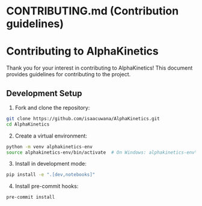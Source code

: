 # CONTRIBUTING.md (Contribution guidelines)
# Contributing to AlphaKinetics

Thank you for your interest in contributing to AlphaKinetics! This document provides guidelines for contributing to the project.

## Development Setup

1. Fork and clone the repository:
```bash
git clone https://github.com/isaacuwana/AlphaKinetics.git
cd AlphaKinetics
```

2. Create a virtual environment:
```bash
python -m venv alphakinetics-env
source alphakinetics-env/bin/activate  # On Windows: alphakinetics-env\Scripts\activate
```

3. Install in development mode:
```bash
pip install -e ".[dev,notebooks]"
```

4. Install pre-commit hooks:
```bash
pre-commit install
```